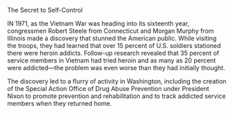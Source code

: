 The Secret to Self-Control

IN 1971, as the Vietnam War was heading into its sixteenth year,
congressmen Robert Steele from Connecticut and Morgan Murphy
from Illinois made a discovery that stunned the American public.
While visiting the troops, they had learned that over 15 percent of U.S.
soldiers stationed there were heroin addicts. Follow-up research
revealed that 35 percent of service members in Vietnam had tried
heroin and as many as 20 percent were addicted—the problem was
even worse than they had initially thought.

The discovery led to a flurry of activity in Washington, including the
creation of the Special Action Office of Drug Abuse Prevention under
President Nixon to promote prevention and rehabilitation and to track
addicted service members when they returned home.